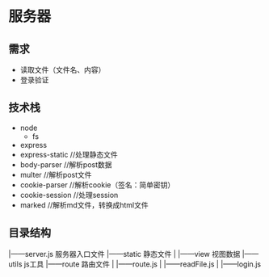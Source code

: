 # 服务器
## 需求
   + 读取文件（文件名、内容）
   + 登录验证
## 技术栈
 + node
    + fs
 + express
 + express-static   //处理静态文件
 + body-parser      //解析post数据
 + multer           //解析post文件
 + cookie-parser    //解析cookie（签名：简单密钥）
 + cookie-session   //处理session
 + marked           //解析md文件，转换成html文件


## 目录结构
|——server.js   服务器入口文件
|——static      静态文件
|   |——view       视图数据
|——utils       js工具
|——route       路由文件
|   |——route.js
|   |——readFile.js
|   |——login.js